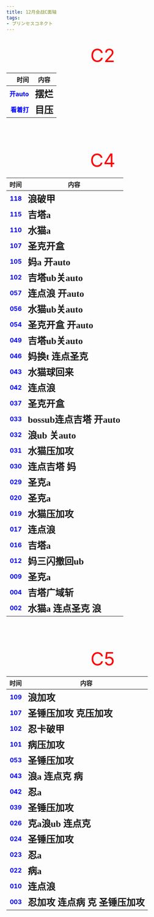 ```yaml
---
title: 12月会战C面轴
tags:
- プリンセスコネクト
---
```


<br/>
<div align="center">
<font color=red size="25"> C2 </font>
</div>

|                                  时间 | 内容                                     |
|------------------------------------:|----------------------------------------|
| **<font color=blue> 开auto </font>** | **<font face="黑体" size=5> 摆烂 </font>** |
|   **<font color=blue> 看着打 </font>** | **<font face="黑体" size=5> 目压 </font>** |

<br/><br/><br/>

<div align="center">
<font color=red size="25"> C4 </font>
</div>

|                                时间 | 内容                                                   |
|----------------------------------:|------------------------------------------------------|
| **<font color=blue> 118 </font>** | **<font face="黑体" size=5> 浪破甲 </font>**              |
| **<font color=blue> 115 </font>** | **<font face="黑体" size=5> 吉塔a </font>**              |
| **<font color=blue> 110 </font>** | **<font face="黑体" size=5> 水猫a </font>**              |
| **<font color=blue> 107 </font>** | **<font face="黑体" size=5> 圣克开盒 </font>**             |
| **<font color=blue> 105 </font>** | **<font face="黑体" size=5> 妈a 开auto </font>**         |
| **<font color=blue> 102 </font>** | **<font face="黑体" size=5> 吉塔ub关auto </font>**        |
| **<font color=blue> 057 </font>** | **<font face="黑体" size=5> 连点浪 开auto </font>**        |
| **<font color=blue> 056 </font>** | **<font face="黑体" size=5> 水猫ub关auto </font>**        |
| **<font color=blue> 054 </font>** | **<font face="黑体" size=5> 圣克开盒 开auto </font>**       |
| **<font color=blue> 049 </font>** | **<font face="黑体" size=5> 吉塔ub关auto </font>**        |
| **<font color=blue> 046 </font>** | **<font face="黑体" size=5> 妈换t 连点圣克 </font>**         |
| **<font color=blue> 043 </font>** | **<font face="黑体" size=5> 水猫球回来 </font>**            |
| **<font color=blue> 042 </font>** | **<font face="黑体" size=5> 连点浪 </font>**              |
| **<font color=blue> 037 </font>** | **<font face="黑体" size=5> 圣克开盒 </font>**             |
| **<font color=blue> 033 </font>** | **<font face="黑体" size=5> bossub连点吉塔 开auto </font>** |
| **<font color=blue> 032 </font>** | **<font face="黑体" size=5> 浪ub 关auto </font>**        |
| **<font color=blue> 031 </font>** | **<font face="黑体" size=5> 水猫压加攻 </font>**            |
| **<font color=blue> 030 </font>** | **<font face="黑体" size=5> 连点吉塔 妈 </font>**           |
| **<font color=blue> 029 </font>** | **<font face="黑体" size=5> 圣克a </font>**              |
| **<font color=blue> 020 </font>** | **<font face="黑体" size=5> 圣克a </font>**              |
| **<font color=blue> 019 </font>** | **<font face="黑体" size=5> 水猫压加攻 </font>**            |
| **<font color=blue> 017 </font>** | **<font face="黑体" size=5> 连点浪 </font>**              |
| **<font color=blue> 016 </font>** | **<font face="黑体" size=5> 吉塔a </font>**              |
| **<font color=blue> 012 </font>** | **<font face="黑体" size=5> 妈三闪撤回ub </font>**          |
| **<font color=blue> 009 </font>** | **<font face="黑体" size=5> 圣克a </font>**              |
| **<font color=blue> 004 </font>** | **<font face="黑体" size=5> 吉塔广域斩 </font>**            |
| **<font color=blue> 002 </font>** | **<font face="黑体" size=5> 水猫a 连点圣克 浪 </font>**       |

<br/><br/><br/>

<div align="center">
<font color=red size="10"> C5 </font>
</div>

|                                时间 | 内容                                                  |
|----------------------------------:|-----------------------------------------------------|
| **<font color=blue> 109 </font>** | **<font face="黑体" size=5> 浪加攻 </font>**             |
| **<font color=blue> 107 </font>** | **<font face="黑体" size=5> 圣锤压加攻 克压加攻 </font>**      |
| **<font color=blue> 102 </font>** | **<font face="黑体" size=5> 忍卡破甲 </font>**            |
| **<font color=blue> 101 </font>** | **<font face="黑体" size=5> 病压加攻 </font>**            |
| **<font color=blue> 053 </font>** | **<font face="黑体" size=5> 圣锤压加攻 </font>**           |
| **<font color=blue> 043 </font>** | **<font face="黑体" size=5> 浪a 连点克 病 </font>**        |
| **<font color=blue> 042 </font>** | **<font face="黑体" size=5> 忍a </font>**              |
| **<font color=blue> 039 </font>** | **<font face="黑体" size=5> 圣锤压加攻 </font>**           |
| **<font color=blue> 026 </font>** | **<font face="黑体" size=5> 克a浪ub 连点克 </font>**       |
| **<font color=blue> 024 </font>** | **<font face="黑体" size=5> 圣锤压加攻 </font>**           |
| **<font color=blue> 023 </font>** | **<font face="黑体" size=5> 忍a </font>**              |
| **<font color=blue> 022 </font>** | **<font face="黑体" size=5> 病a </font>**              |
| **<font color=blue> 010 </font>** | **<font face="黑体" size=5> 连点浪 </font>**             |
| **<font color=blue> 003 </font>** | **<font face="黑体" size=5> 忍加攻 连点病 克 圣锤压加攻 </font>** |